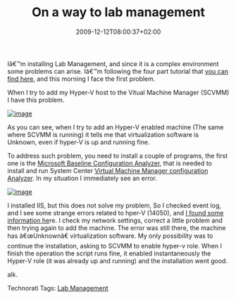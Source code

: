 ﻿---
title: "On a way to lab management"
description: ""
date: 2009-12-12T08:00:37+02:00
draft: false
tags: [Lab Management]
categories: [Visual Studio]
---
Iâ€™m installing Lab Management, and since it is a complex environment some problems can arise. Iâ€™m following the four part tutorial that [you can find here](http://blogs.msdn.com/lab_management/archive/2009/11/18/Getting-started-with-Lab-Management-_2800_Part-1_2900_.aspx), and this morning I face the first problem.

When I try to add my Hyper-V host to the Vitual Machine Manager (SCVMM) I have this problem.

[![image](http://www.codewrecks.com/blog/wp-content/uploads/2009/12/image_thumb11.png "image")](http://www.codewrecks.com/blog/wp-content/uploads/2009/12/image11.png)

As you can see, when I try to add an Hyper-V enabled machine (The same where SCVMM is running) it tells me that virtualization software is Unknown, even if hyper-V is up and running fine.

To address such problem, you need to install a couple of programs, the first one is the [Microsoft Baseline Configuration Analyzer](http://www.microsoft.com/downloads/details.aspx?familyid=DB70824D-ABAE-4A92-9AA2-1F43C0FA49B3&amp;displaylang=en), that is needed to install and run System Center [Virtual Machine Manager configuration Analyzer](http://www.microsoft.com/downloads/details.aspx?FamilyID=02d83950-c03d-454e-803b-96d1c1d5be24&amp;displaylang=en#filelist). In my situation I immediately see an error.

[![image](http://www.codewrecks.com/blog/wp-content/uploads/2009/12/image_thumb12.png "image")](http://www.codewrecks.com/blog/wp-content/uploads/2009/12/image12.png)

I installed IIS, but this does not solve my problem, So I checked event log, and I see some strange errors related to hper-V (14050), and [I found some information he](http://www.aspdeveloper.net/tiki-index.php?page=VirtualServerEvents_14050)re. I check my network settings, correct a little problem and then trying again to add the machine. The error was still there, the machine has â€œUnknownâ€ virtualization software. My only possibility was to continue the installation, asking to SCVMM to enable hyper-v role. When I finish the operation the script runs fine, it enabled instantaneously the Hyper-V role (it was already up and running) and the installation went good.

alk.

Technorati Tags: [Lab Management](http://technorati.com/tags/Lab+Management)
